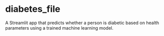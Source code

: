 # diabetes_file
A Streamlit app that predicts whether a person is diabetic based on health parameters using a trained machine learning model.
